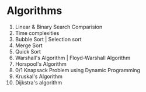 # Algorithms

1. Linear & Binary Search Comparision <br>
2. Time complexities <br>
3. Bubble Sort | Selection sort <br>
4. Merge Sort <br>
5. Quick Sort <br>
6. Warshall's Algorithm | Floyd-Warshall Algorithm <br>
7. Horspool's Algorithm <br>
8. 0/1 Knapsack Problem using Dynamic Programming <br>
9. Kruskal's Algorithm <br>
10. Dijkstra's algorithm <br>
